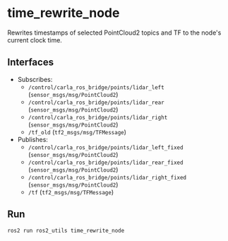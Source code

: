 # time_rewrite_node

Rewrites timestamps of selected PointCloud2 topics and TF to the node's current clock time.

## Interfaces
- Subscribes:
  - `/control/carla_ros_bridge/points/lidar_left` (`sensor_msgs/msg/PointCloud2`)
  - `/control/carla_ros_bridge/points/lidar_rear` (`sensor_msgs/msg/PointCloud2`)
  - `/control/carla_ros_bridge/points/lidar_right` (`sensor_msgs/msg/PointCloud2`)
  - `/tf_old` (`tf2_msgs/msg/TFMessage`)
- Publishes:
  - `/control/carla_ros_bridge/points/lidar_left_fixed` (`sensor_msgs/msg/PointCloud2`)
  - `/control/carla_ros_bridge/points/lidar_rear_fixed` (`sensor_msgs/msg/PointCloud2`)
  - `/control/carla_ros_bridge/points/lidar_right_fixed` (`sensor_msgs/msg/PointCloud2`)
  - `/tf` (`tf2_msgs/msg/TFMessage`)

## Run
```bash
ros2 run ros2_utils time_rewrite_node
```
